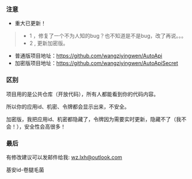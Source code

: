 ### 注意 ###
* 重大已更新！
>- 1 ，修复了一个不为人知的bug？也不知道是不是bug，改了再说。。。
>- 2 , 更新加密版。 

* 普通版项目地址：https://github.com/wangziyingwen/AutoApi
* 加密版项目地址：https://github.com/wangziyingwen/AutoApiSecret

### 区别 ###
项目用的是公共仓库（开放代码），所有人都能看到你的代码内容。

所以你的应用id、机密、令牌都会显示出来，不安全。

加密版，我把应用id、机密都隐藏了，令牌因为需要实时更新，隐藏不了（我不会！），安全性会高很多！

### 最后 ###

有修改建议可以发邮件给我:
wz.lxh@outlook.com
  
基安id-卷腿毛菌
